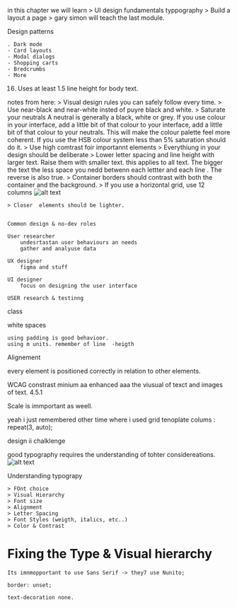 in this chapter we will learn
    > UI design fundamentals
            typpography
    > Build a layout
        a page
    > gary simon will teach the last module.



Design patterns

    . Dark mode
    - Card layouts
    - Modal dialogs
    - Shopping carts
    - Bredcrumbs
    - More




16. Uses at least 1.5 line height for body text.

notes from here:
    > Visual design rules you can safely follow every time.
        > Use near-black and near-white insted of puyre black and white.
        > Saturate your neutrals
            A neutral is generally a black, white or grey. If you use colour in your interface, add a little bit of that colour to your interface, add a little bit of that colour to your neutrals. This will make the colour palette feel more coherent. If you use the HSB colour system less than 5% saturation should do it.
        > Use high comtrast foir importannt elements
        > Everythiung in your design should be deliberate
        > Lower letter spacing and line height with larger text. Raise them with smaller text.
            this applies to all text. The bigger the text the less space you nedd betwenn each lettter and each line . The reverse is also true.
        > Container borders should contrast with both the container  and the background.
        > If you use a horizontal grid, use 12 columns
        ![alt text](image.png)

    > Closer  elements should be lighter.


    Common design & no-dev roles

    User researcher
        undesrtastan user behaviours an needs
        gather and analyuse data

    UX designer
        figma and stuff

    UI designer
        focus on designing the user interface

    USER research & testinng

class

white spaces

    using padding is good behavioor.
    using m units. remember of line  -heigth


Alignement

every element is positioned correctly in relation to other elements.


WCAG constrast
    minium aa
    enhanced aaa
    the viusual of texct and images of text.
    4.5.1

Scale is immportant as weell.

yeah i just remembered other time where i used grid tenoplate colums : repeat(3, auto);


design ii chalklenge

good typography requires the understanding of tohter considereations.
![alt text](image-1.png)

Understanding typograpy

    > FOnt choice
    > Visual Hierarchy
    > Font size
    > Alignment
    > Letter Spacing
    > Font Styles (weigth, italics, etc..)
    > Color & Contrast


# Fixing the Type & Visual hierarchy

	Its imnmopportant to use Sans Serif -> they7 use Nunito;

	border: unset;

	text-decoration none.

	



